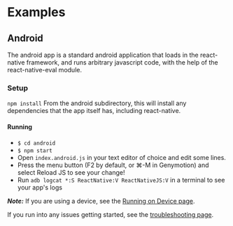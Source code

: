 # Examples

## Android

The android app is a standard android application that loads in the react-native framework,
and runs arbitrary javascript code, with the help of the react-native-eval module.

### Setup

`npm install` From the android subdirectory, this will install any dependencies that the app itself has, including react-native.

#### Running

*  `$ cd android`
*  `$ npm start`
*  Open `index.android.js` in your text editor of choice and edit some lines.
*  Press the menu button (F2 by default, or ⌘-M in Genymotion) and select Reload JS to see your change!
*  Run `adb logcat *:S ReactNative:V ReactNativeJS:V` in a terminal to see your app's logs

***Note:*** If you are using a device, see the [Running on Device page](http://facebook.github.io/react-native/docs/running-on-device-android.html#content).

If you run into any issues getting started, see the [troubleshooting page](https://facebook.github.io/react-native/docs/troubleshooting.html#content).
